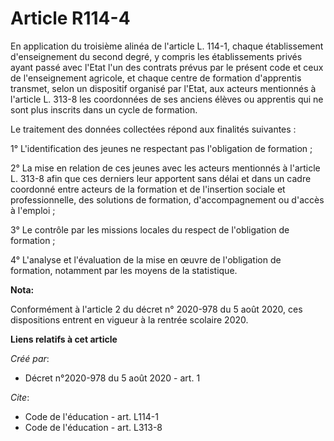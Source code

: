 # Article R114-4

En application du troisième alinéa de l'article L. 114-1, chaque établissement d'enseignement du second degré, y compris les
établissements privés ayant passé avec l'Etat l'un des contrats prévus par le présent code et ceux de l'enseignement
agricole, et chaque centre de formation d'apprentis transmet, selon un dispositif organisé par l'Etat, aux acteurs mentionnés
à l'article L. 313-8 les coordonnées de ses anciens élèves ou apprentis qui ne sont plus inscrits dans un cycle de formation.

Le traitement des données collectées répond aux finalités suivantes :

1° L'identification des jeunes ne respectant pas l'obligation de formation ;

2° La mise en relation de ces jeunes avec les acteurs mentionnés à l'article L. 313-8 afin que ces derniers leur apportent
sans délai et dans un cadre coordonné entre acteurs de la formation et de l'insertion sociale et professionnelle, des
solutions de formation, d'accompagnement ou d'accès à l'emploi ;

3° Le contrôle par les missions locales du respect de l'obligation de formation ;

4° L'analyse et l'évaluation de la mise en œuvre de l'obligation de formation, notamment par les moyens de la statistique.

**Nota:**

Conformément à l'article 2 du décret n° 2020-978 du 5 août 2020, ces dispositions entrent en vigueur à la rentrée scolaire
2020.

**Liens relatifs à cet article**

_Créé par_:

  - Décret n°2020-978 du 5 août 2020 - art. 1

_Cite_:

  - Code de l'éducation - art. L114-1
  - Code de l'éducation - art. L313-8
